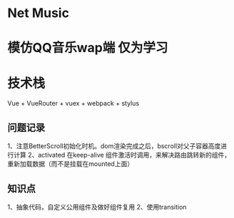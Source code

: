 # Net Music

# 模仿QQ音乐wap端 仅为学习

# 技术栈

Vue + VueRouter + vuex + webpack + stylus 



## 问题记录
  1、注意BetterScroll初始化时机。dom渲染完成之后，bscroll对父子容器高度进行计算
  2、activated 在keep-alive 组件激活时调用，来解决路由跳转新的组件，重新加载数据（而不是挂载在mounted上面）
  
  
## 知识点
  1、抽象代码，自定义公用组件及做好组件复用
  2、使用transition
